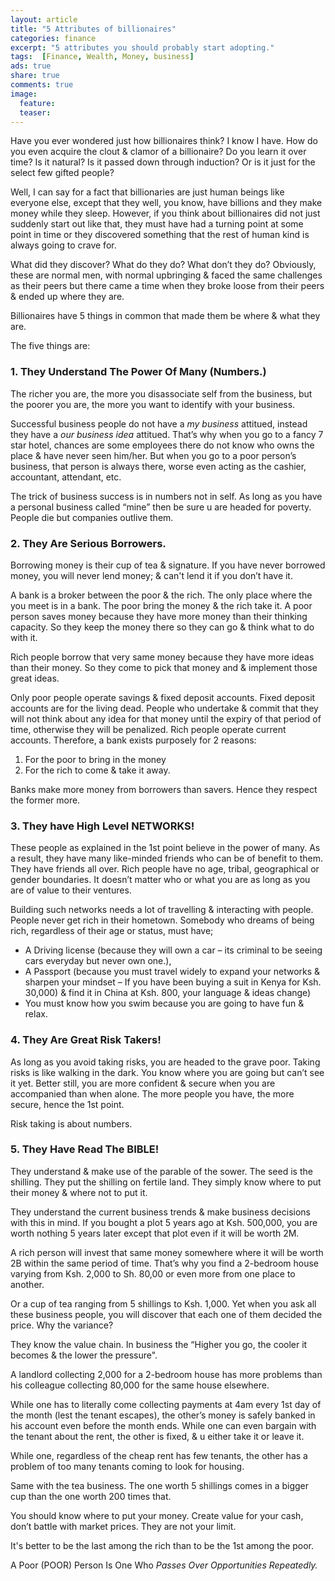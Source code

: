 ```yaml
---
layout: article
title: "5 Attributes of billionaires"
categories: finance
excerpt: "5 attributes you should probably start adopting."
tags:  [Finance, Wealth, Money, business]
ads: true
share: true
comments: true
image:
  feature:
  teaser:
---
```


Have you ever wondered just how billionaires think? I know I have. How do you even acquire the clout & clamor of a billionaire? Do you learn it over time? Is it natural? Is it passed down through induction? Or is it just for the select few gifted people? 

Well, I can say for a fact that billionaries are just human beings like everyone else, except that they well, you know, have billions and they make money while they sleep. However, if you think about billionaires did not just suddenly start out like that, they must have had a turning point at some point in time or they discovered something that the rest of human kind is always going to crave for.

What did they discover? What do they do? What don’t they do? Obviously, these are normal men, with normal upbringing & faced the same challenges as their peers but there came a time when they broke loose from their peers & ended up where they are. 

Billionaires have 5 things in common that made them be where & what they are.

The five things are:

### 1. They Understand The Power Of Many (Numbers.) 

The richer you are, the more you disassociate self from the business, but the poorer you are, the more you want to identify with your business.

Successful business people do not have a *my business* attitued, instead they have a *our business idea* attitued. That’s why when you go to a fancy 7 star hotel, chances are some employees there do not know who owns the place & have never seen him/her. But when you go to a poor person’s business, that person is always there, worse even acting as the cashier, accountant, attendant, etc. 

The trick of business success is in numbers not in self. As long as you have a personal business called “mine” then be sure u are headed for poverty. People die but companies outlive them.


### 2. They Are Serious Borrowers. 

Borrowing money is their cup of tea & signature. If you have never borrowed money, you will never lend money; & can't lend it if you don’t have it. 

A bank is a broker between the poor & the rich. The only place where the you meet is in a bank. The poor bring the money & the rich take it. A poor person saves money because they have more money than their thinking capacity. So they keep the money there so they can go & think what to do with it.

Rich people borrow that very same money because they have more ideas than their money. So they come to pick that money and & implement those great ideas. 

Only poor people operate savings & fixed deposit accounts. Fixed deposit accounts are for the living dead. People who undertake & commit that they will not think about any idea for that money until the expiry of that period of time, otherwise they will be penalized. Rich people operate current accounts. Therefore, a bank exists purposely for 2 reasons:

1. For the poor to bring in the money
2. For the rich to come & take it away.

Banks make more money from borrowers than savers. Hence they respect the former more.

### 3. They have High Level NETWORKS!

These people as explained in the 1st point believe in the power of many. As a result, they have many like-minded friends who can be of benefit to them. They have friends all over. Rich people have no age, tribal, geographical or gender boundaries. It doesn’t matter who or what you are as long as you are of value to their ventures. 

Building such networks needs a lot of travelling & interacting with people. People never get rich in their hometown. Somebody who dreams of being rich, regardless of their age or status, must have;

+ A Driving license (because they will own a car – its criminal to be seeing cars everyday but never own one.), 
+ A Passport (because you must travel widely to expand your networks & sharpen your mindset – If you have been buying a suit in Kenya for Ksh. 30,000) & find it in China at Ksh. 800, your language & ideas change)
+ You must know how you swim because you are going to have fun & relax.


### 4. They Are Great Risk Takers!

As long as you avoid taking risks, you are headed to the grave poor. Taking risks is like walking in the dark. You know where you are going but can’t see it yet. Better still, you are more confident & secure when you are accompanied than when alone. The more people you have, the more secure, hence the 1st point. 

Risk taking is about numbers.


### 5. They Have Read The BIBLE!

They understand & make use of the parable of the sower. The seed is the shilling. They put the shilling on fertile land. They simply know where to put their money & where not to put it.

They understand the current business trends & make business decisions with this in mind. If you bought a plot 5 years ago at Ksh. 500,000, you are worth nothing 5 years later except that plot even if it will be worth 2M. 

A rich person will invest that same money somewhere where it will be worth 2B within the same period of time. That’s why you find a 2-bedroom house varying from Ksh. 2,000 to Sh. 80,00 or even more from one place to another. 

Or a cup of tea ranging from 5 shillings to Ksh. 1,000. Yet when you ask all these business people, you will discover that each one of them decided the price. Why the variance? 

They know the value chain. In business the “Higher you go, the cooler it becomes & the lower the pressure". 

A landlord collecting 2,000 for a 2-bedroom house has more problems than his colleague collecting 80,000 for the same house elsewhere. 

While one has to literally come collecting payments at 4am every 1st day of the month (lest the tenant escapes), the other’s money is safely banked in his account even before the month ends. While one can even bargain with the tenant about the rent, the other is fixed, & u either take it or leave it. 

While one, regardless of the cheap rent has few tenants, the other has a problem of too many tenants coming to look for housing. 

Same with the tea business. The one worth 5 shillings comes in a bigger cup than the one worth 200 times that.

You should know where to put your money. Create value for your cash, don’t battle with market prices. They are not your limit. 

It's better to be the last among the rich than to be the 1st among the poor.

A Poor (POOR) Person Is One Who *Passes Over Opportunities Repeatedly.*
